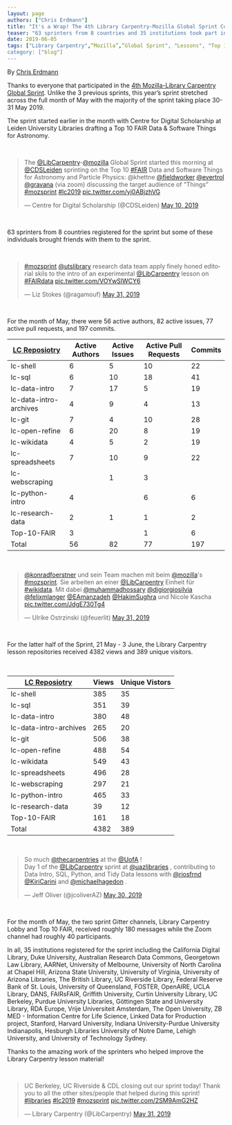 ```yaml
---
layout: page
authors: ["Chris Erdmann"]
title: "It's a Wrap! The 4th Library Carpentry-Mozilla Global Sprint Concludes."
teaser: "63 sprinters from 8 countries and 35 institutions took part in the May 2019 sprint."
date: 2019-06-05
tags: ["Library Carpentry",“Mozilla”,“Global Sprint", "Lessons", "Top 10 FAIR Data & Software"]
category: ["blog"]
---
```


<p>By <a href="https://twitter.com/libcce">Chris Erdmann</a></p>

<p>Thanks to everyone that participated in the <a href="https://librarycarpentry.org/blog/2019/03/lc-mozilla-global-sprint/">4th Mozilla-Library Carpentry Global Sprint</a>. Unlike the 3 previous sprints, this year’s sprint stretched across the full month of May with the majority of the sprint taking place 30-31 May 2019.</p>

<p>The sprint started earlier in the month with Centre for Digital Scholarship at Leiden University Libraries drafting a Top 10 FAIR Data & Software Things for Astronomy.</p><br/>

<blockquote class="twitter-tweet" data-lang="en"><p lang="en" dir="ltr">The <a href="https://twitter.com/LibCarpentry?ref_src=twsrc%5Etfw">@LibCarpentry</a>-<a href="https://twitter.com/mozilla?ref_src=twsrc%5Etfw">@mozilla</a> Global Sprint started this morning at <a href="https://twitter.com/CDSLeiden?ref_src=twsrc%5Etfw">@CDSLeiden</a> sprinting on the Top 10 <a href="https://twitter.com/hashtag/FAIR?src=hash&amp;ref_src=twsrc%5Etfw">#FAIR</a> Data and Software Things for Astronomy and Particle Physics: @khettne <a href="https://twitter.com/fieldworker?ref_src=twsrc%5Etfw">@fieldworker</a> <a href="https://twitter.com/evertrol?ref_src=twsrc%5Etfw">@evertrol</a> <a href="https://twitter.com/gravana?ref_src=twsrc%5Etfw">@gravana</a> (via zoom) discussing the target audience of “Things” <a href="https://twitter.com/hashtag/mozsprint?src=hash&amp;ref_src=twsrc%5Etfw">#mozsprint</a> <a href="https://twitter.com/hashtag/lc2019?src=hash&amp;ref_src=twsrc%5Etfw">#lc2019</a> <a href="https://t.co/yj0ABjzhVG">pic.twitter.com/yj0ABjzhVG</a></p>&mdash; Centre for Digital Scholarship (@CDSLeiden) <a href="https://twitter.com/CDSLeiden/status/1126826993067147265?ref_src=twsrc%5Etfw">May 10, 2019</a>
</blockquote>
<script async src="https://platform.twitter.com/widgets.js" charset="utf-8"></script>
<br/>


<p>63 sprinters from 8 countries registered for the sprint but some of these individuals brought friends with them to the sprint.</p><br/>

<blockquote class="twitter-tweet" data-lang="en"><p lang="en" dir="ltr"><a href="https://twitter.com/hashtag/mozsprint?src=hash&amp;ref_src=twsrc%5Etfw">#mozsprint</a> <a href="https://twitter.com/utslibrary?ref_src=twsrc%5Etfw">@utslibrary</a> research data team apply finely honed editorial skils to the intro of an experimental <a href="https://twitter.com/LibCarpentry?ref_src=twsrc%5Etfw">@LibCarpentry</a> lesson on <a href="https://twitter.com/hashtag/FAIRdata?src=hash&amp;ref_src=twsrc%5Etfw">#FAIRdata</a> <a href="https://t.co/VOYwSlWCY6">pic.twitter.com/VOYwSlWCY6</a></p>&mdash; Liz Stokes (@ragamouf) <a href="https://twitter.com/ragamouf/status/1134281006117113856?ref_src=twsrc%5Etfw">May 31, 2019</a>
</blockquote>
<script async src="https://platform.twitter.com/widgets.js" charset="utf-8"></script>
<br/>

<p>For the month of May, there were 56 active authors, 82 active issues, 77 active pull requests, and 197 commits.</p>

<table class="table table-striped table-bordered">
<thead>
<tr>
<th><a href="https://github.com/LibraryCarpentry">LC Reposiotry</a></th>
<th>Active Authors</th>
<th>Active Issues</th>
<th>Active Pull Requests</th>
<th>Commits</th>
</tr>
</thead>
<tbody>
<tr>
<td>lc-shell</td>
<td>6</td>
<td>5</td>
<td>10</td>
<td>22</td>
</tr>
<tr>
<td>lc-sql</td>
<td>6</td>
<td>10</td>
<td>18</td>
<td>41</td>
</tr>
<tr>
<td>lc-data-intro</td>
<td>7</td>
<td>17</td>
<td>5</td>
<td>19</td>
</tr>
<tr>
<td>lc-data-intro-archives</td>
<td>4</td>
<td>9</td>
<td>4</td>
<td>13</td>
</tr>
<tr>
<td>lc-git</td>
<td>7</td>
<td>4</td>
<td>10</td>
<td>28</td>
</tr>
<tr>
<td>lc-open-refine</td>
<td>6</td>
<td>20</td>
<td>8</td>
<td>19</td>
</tr>
<tr>
<td>lc-wikidata</td>
<td>4</td>
<td>5</td>
<td>2</td>
<td>19</td>
</tr>
<tr>
<td>lc-spreadsheets</td>
<td>7</td>
<td>10</td>
<td>9</td>
<td>22</td>
</tr>
<tr>
<td>lc-webscraping</td>
<td></td>
<td>1</td>
<td>3</td>
<td></td>
</tr>
<tr>
<td>lc-python-intro</td>
<td>4</td>
<td></td>
<td>6</td>
<td>6</td>
</tr>
<tr>
<td>lc-research-data</td>
<td>2</td>
<td>1</td>
<td>1</td>
<td>2</td>
</tr>
<tr>
<td>Top-10-FAIR</td>
<td>3</td>
<td></td>
<td>1</td>
<td>6</td>
</tr>
<tr>
<td>Total</td>
<td>56</td>
<td>82</td>
<td>77</td>
<td>197</td>
</tr>
</tbody>
</table>
<br/>

<blockquote class="twitter-tweet" data-lang="en"><p lang="de" dir="ltr"><a href="https://twitter.com/konradfoerstner?ref_src=twsrc%5Etfw">@konradfoerstner</a> und sein Team machen mit beim <a href="https://twitter.com/mozilla?ref_src=twsrc%5Etfw">@mozilla</a>&#39;s <a href="https://twitter.com/hashtag/mozsprint?src=hash&amp;ref_src=twsrc%5Etfw">#mozsprint</a>. Sie arbeiten an einer <a href="https://twitter.com/LibCarpentry?ref_src=twsrc%5Etfw">@LibCarpentry</a> Einheit für <a href="https://twitter.com/hashtag/wikidata?src=hash&amp;ref_src=twsrc%5Etfw">#wikidata</a>. Mit dabei <a href="https://twitter.com/muhammadhossary?ref_src=twsrc%5Etfw">@muhammadhossary</a> <a href="https://twitter.com/digiorgiosilvia?ref_src=twsrc%5Etfw">@digiorgiosilvia</a> <a href="https://twitter.com/felixmlanger?ref_src=twsrc%5Etfw">@felixmlanger</a> <a href="https://twitter.com/EAmanzadeh?ref_src=twsrc%5Etfw">@EAmanzadeh</a> <a href="https://twitter.com/HakimSughra?ref_src=twsrc%5Etfw">@HakimSughra</a> und Nicole Kascha <a href="https://t.co/JdgE730Tg4">pic.twitter.com/JdgE730Tg4</a></p>&mdash; Ulrike Ostrzinski (@feuerlit) <a href="https://twitter.com/feuerlit/status/1134436022689959936?ref_src=twsrc%5Etfw">May 31, 2019</a>
</blockquote>
<script async src="https://platform.twitter.com/widgets.js" charset="utf-8"></script>
<br/>

<p>For the latter half of the Sprint, 21 May - 3 June, the Library Carpentry lesson repositories received 4382 views and 389 unique visitors.</p><br/>

<table>
<thead>
<tr>
<th><a href="https://github.com/LibraryCarpentry">LC Reposiotry</a></th>
<th>Views</th>
<th>Unique Vistors</th>
</tr>
</thead>
<tbody>
<tr>
<td>lc-shell</td>
<td>385</td>
<td>35</td>
</tr>
<tr>
<td>lc-sql</td>
<td>351</td>
<td>39</td>
</tr>
<tr>
<td>lc-data-intro</td>
<td>380</td>
<td>48</td>
</tr>
<tr>
<td>lc-data-intro-archives</td>
<td>265</td>
<td>20</td>
</tr>
<tr>
<td>lc-git</td>
<td>506</td>
<td>38</td>
</tr>
<tr>
<td>lc-open-refine</td>
<td>488</td>
<td>54</td>
</tr>
<tr>
<td>lc-wikidata</td>
<td>549</td>
<td>43</td>
</tr>
<tr>
<td>lc-spreadsheets</td>
<td>496</td>
<td>28</td>
</tr>
<tr>
<td>lc-webscraping</td>
<td>297</td>
<td>21</td>
</tr>
<tr>
<td>lc-python-intro</td>
<td>465</td>
<td>33</td>
</tr>
<tr>
<td>lc-research-data</td>
<td>39</td>
<td>12</td>
</tr>
<tr>
<td>Top-10-FAIR</td>
<td>161</td>
<td>18</td>
</tr>
<tr>
<td>Total</td>
<td>4382</td>
<td>389</td>
</tr>
</tbody>
</table>
<br/>

<blockquote class="twitter-tweet" data-lang="en"><p lang="en" dir="ltr">So much <a href="https://twitter.com/thecarpentries?ref_src=twsrc%5Etfw">@thecarpentries</a> at the <a href="https://twitter.com/UofA?ref_src=twsrc%5Etfw">@UofA</a> !<br>Day 1 of the <a href="https://twitter.com/LibCarpentry?ref_src=twsrc%5Etfw">@LibCarpentry</a> sprint at <a href="https://twitter.com/uazlibraries?ref_src=twsrc%5Etfw">@uazlibraries</a> , contributing to Data Intro, SQL, Python, and Tidy Data lessons with <a href="https://twitter.com/riosfrnd?ref_src=twsrc%5Etfw">@riosfrnd</a> <a href="https://twitter.com/KiriCarini?ref_src=twsrc%5Etfw">@KiriCarini</a> and <a href="https://twitter.com/michaelhagedon?ref_src=twsrc%5Etfw">@michaelhagedon</a> .</p>&mdash; Jeff Oliver (@jcoliverAZ) <a href="https://twitter.com/jcoliverAZ/status/1134210910912884742?ref_src=twsrc%5Etfw">May 30, 2019</a>
</blockquote>
<script async src="https://platform.twitter.com/widgets.js" charset="utf-8"></script>
<br/> 

<p>For the month of May, the two sprint Gitter channels, Library Carpentry Lobby and Top 10 FAIR, received roughly 180 messages while the Zoom channel had roughly 40 participants.</p>

<p>In all, 35 institutions registered for the sprint including the California Digital Library, Duke University, Australian Research Data Commons, Georgetown Law Library, AARNet, University of Melbourne, University of North Carolina at Chapel Hill, Arizona State University, University of Virginia, University of Arizona Libraries, The British Library, UC Riverside Library, Federal Reserve Bank of St. Louis, University of Queensland, FOSTER, OpenAIRE, UCLA Library, DANS, FAIRsFAIR, Griffith University, Curtin University Library, UC Berkeley, Purdue University Libraries, Göttingen State and University Library, RDA Europe, Vrije Universiteit Amsterdam, The Open University, ZB MED - Information Centre for Life Science, Linked Data for Production project, Stanford, Harvard University, Indiana University-Purdue University Indianapolis, Hesburgh Libraries University of Notre Dame, Lehigh University, and University of Technology Sydney.</p>

<p>Thanks to the amazing work of the sprinters who helped improve the Library Carpentry lesson material!</p><br/>

<blockquote class="twitter-tweet" data-lang="en"><p lang="en" dir="ltr">UC Berkeley, UC Riverside &amp; CDL closing out our sprint today! Thank you to all the other sites/people that helped during this sprint! <a href="https://twitter.com/hashtag/libraries?src=hash&amp;ref_src=twsrc%5Etfw">#libraries</a> <a href="https://twitter.com/hashtag/lc2019?src=hash&amp;ref_src=twsrc%5Etfw">#lc2019</a> <a href="https://twitter.com/hashtag/mozsprint?src=hash&amp;ref_src=twsrc%5Etfw">#mozsprint</a> <a href="https://t.co/2SM9AmG2HZ">pic.twitter.com/2SM9AmG2HZ</a></p>&mdash; Library Carpentry (@LibCarpentry) <a href="https://twitter.com/LibCarpentry/status/1134558127507066880?ref_src=twsrc%5Etfw">May 31, 2019</a>
</blockquote>
<script async src="https://platform.twitter.com/widgets.js" charset="utf-8"></script>
<br/>

